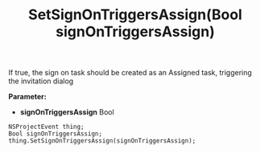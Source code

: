 ﻿---
uid: crmscript_ref_NSProjectEvent_SetSignOnTriggersAssign
title: SetSignOnTriggersAssign(Bool signOnTriggersAssign)
intellisense: NSProjectEvent.SetSignOnTriggersAssign
keywords: NSProjectEvent, GetSignOnTriggersAssign
so.topic: reference
---

If true, the sign on task should be created as an Assigned task, triggering the invitation dialog

**Parameter:** 
 - **signOnTriggersAssign** Bool

```crmscript
NSProjectEvent thing;
Bool signOnTriggersAssign;
thing.SetSignOnTriggersAssign(signOnTriggersAssign);
```

